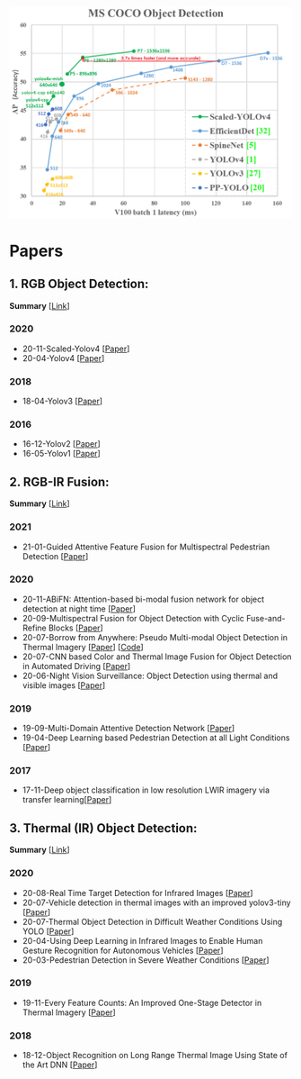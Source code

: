 ![YOLO](https://github.com/SamVadidar/RGBT/blob/main/readmeFiles/Yolo.png)

# Papers

## 1. RGB Object Detection:
  
  **Summary** [[Link](https://github.com/SamVadidar/RGBT/blob/main/readmeFiles/Yolo_History.docx)]
  ### 2020
  - <a name=""></a> 20-11-Scaled-Yolov4 [[Paper](https://arxiv.org/abs/2011.08036)]
  - <a name=""></a> 20-04-Yolov4 [[Paper](https://arxiv.org/abs/2004.10934)]

  ### 2018
  - <a name=""></a> 18-04-Yolov3 [[Paper](https://arxiv.org/abs/1804.02767)]

  ### 2016
  - <a name=""></a> 16-12-Yolov2 [[Paper](https://arxiv.org/abs/1612.08242)]
  - <a name=""></a> 16-05-Yolov1 [[Paper](https://arxiv.org/abs/1506.02640)]

## 2. RGB-IR Fusion:

  **Summary** [[Link](https://github.com/SamVadidar/RGBT/blob/main/readmeFiles/RGBT_Fusion_Summary.docx)]

  ### 2021
  - <a name=""></a> 21-01-Guided Attentive Feature Fusion for Multispectral Pedestrian Detection [[Paper](https://openaccess.thecvf.com/content/WACV2021/papers/Zhang_Guided_Attentive_Feature_Fusion_for_Multispectral_Pedestrian_Detection_WACV_2021_paper.pdf)]

  ### 2020
  - <a name=""></a> 20-11-ABiFN: Attention-based bi-modal fusion network for object detection at night time [[Paper](https://ietresearch.onlinelibrary.wiley.com/doi/pdf/10.1049/el.2020.1952)]
  - <a name=""></a> 20-09-Multispectral Fusion for Object Detection with Cyclic Fuse-and-Refine Blocks [[Paper](https://arxiv.org/abs/2009.12664)]
  - <a name=""></a> 20-07-Borrow from Anywhere: Pseudo Multi-modal Object Detection in Thermal Imagery [[Paper](https://arxiv.org/abs/1905.08789)] [[Code](https://github.com/tdchaitanya/MMTOD)]
  - <a name=""></a> 20-07-CNN based Color and Thermal Image Fusion for Object Detection in Automated Driving [[Paper](https://www.researchgate.net/publication/342736973_CNN_based_Color_and_Thermal_Image_Fusion_for_Object_Detection_in_Automated_Driving)]
  - <a name=""></a> 20-06-Night Vision Surveillance: Object Detection using thermal and visible images [[Paper](https://ieeexplore.ieee.org/document/9154066)]

  ### 2019
  - <a name=""></a> 19-09-Multi-Domain Attentive Detection Network [[Paper](https://ieeexplore.ieee.org/document/8803206)]
  - <a name=""></a> 19-04-Deep Learning based Pedestrian Detection at all Light Conditions [[Paper](https://ieeexplore.ieee.org/document/8698101)]

  ### 2017
  - <a name=""></a> 17-11-Deep object classification in low resolution LWIR imagery via transfer learning[[Paper](https://pureadmin.qub.ac.uk/ws/portalfiles/portal/134854047/main.pdf)]

## 3. Thermal (IR) Object Detection:

  **Summary** [[Link](https://github.com/SamVadidar/RGBT/blob/main/readmeFiles/IR_detection_summary.docx)]

  ### 2020
  - <a name=""></a> 20-08-Real Time Target Detection for Infrared Images [[Paper](https://ieeexplore.ieee.org/document/9171208)]
  - <a name=""></a> 20-07-Vehicle detection in thermal images with an improved yolov3-tiny [[Paper](https://ieeexplore.ieee.org/document/9201995)]
  - <a name=""></a> 20-07-Thermal Object Detection in Difficult Weather Conditions Using YOLO [[Paper](https://ieeexplore.ieee.org/stamp/stamp.jsp?arnumber=9133581)]
  - <a name=""></a> 20-04-Using Deep Learning in Infrared Images to Enable Human Gesture Recognition for Autonomous Vehicles [[Paper](https://ieeexplore.ieee.org/stamp/stamp.jsp?arnumber=9079509)]
  - <a name=""></a> 20-03-Pedestrian Detection in Severe Weather Conditions [[Paper](https://ieeexplore.ieee.org/abstract/document/9044295)]

  ### 2019
  - <a name=""></a> 19-11-Every Feature Counts: An Improved One-Stage Detector in Thermal Imagery [[Paper](https://ieeexplore.ieee.org/document/9064036)]

  ### 2018
  - <a name=""></a> 18-12-Object Recognition on Long Range Thermal Image Using State of the Art DNN [[Paper](https://ieeexplore.ieee.org/document/8572026)]
